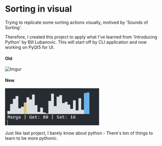 # Sorting in visual

Trying to replicate some sorting actions visually, motived by 'Sounds of Sorting'.

Therefore, I created this project to apply what I've learned from 'Introducing Python' by Bill Lubanovic. This will start off by CLI application and now working on PyQt5 for UI.

#### Old
![Imgur](https://i.imgur.com/EueOoRg.png)

#### New
![](demo/demo_merge.webp)

Just like last project, I barely know about python - There's ton of things to learn to be more pythonic.
